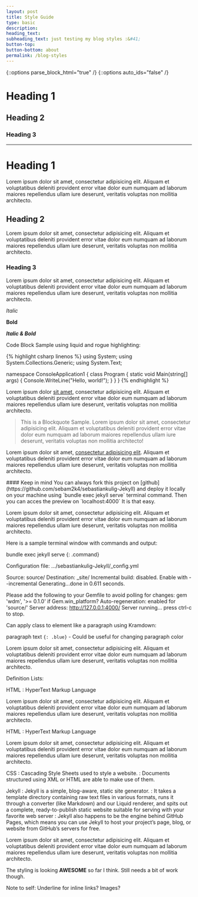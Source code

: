 ```yaml
---
layout: post
title: Style Guide
type: basic
description:
heading_text:
subheading_text: just testing my blog styles :&#41;
button-top:
button-bottom: about
permalink: /blog-styles
---
```


{::options parse_block_html="true" /}
{::options auto_ids="false" /}

# Heading 1

## Heading 2

### Heading 3

* * *

# Heading 1
Lorem ipsum dolor sit amet, consectetur adipisicing elit. Aliquam et voluptatibus deleniti provident error vitae dolor eum numquam ad laborum maiores repellendus ullam iure deserunt, veritatis voluptas non mollitia architecto.

## Heading 2
Lorem ipsum dolor sit amet, consectetur adipisicing elit. Aliquam et voluptatibus deleniti provident error vitae dolor eum numquam ad laborum maiores repellendus ullam iure deserunt, veritatis voluptas non mollitia architecto.

### Heading 3
Lorem ipsum dolor sit amet, consectetur adipisicing elit. Aliquam et voluptatibus deleniti provident error vitae dolor eum numquam ad laborum maiores repellendus ullam iure deserunt, veritatis voluptas non mollitia architecto.

_Italic_

__Bold__

___Italic & Bold___

Code Block Sample using liquid and rogue highlighting:

{% highlight csharp linenos %}
using System;
using System.Collections.Generic;
using System.Text;

namespace ConsoleApplication1
{
  class Program
  {
    static void Main(string[] args)
    {
      Console.WriteLine("Hello, world!");
    }
  }
}
{% endhighlight %}

Lorem ipsum dolor [sit amet](#), consectetur adipisicing elit. Aliquam et voluptatibus deleniti provident error vitae dolor eum numquam ad laborum maiores repellendus ullam iure deserunt, veritatis voluptas non mollitia architecto.

> This is a Blockquote Sample. Lorem ipsum dolor sit amet, consectetur adipisicing elit. Aliquam et voluptatibus deleniti provident error vitae dolor eum numquam ad laborum maiores repellendus ullam iure deserunt, veritatis voluptas non mollitia architecto!

Lorem ipsum dolor sit amet, [consectetur adipisicing elit](#). Aliquam et voluptatibus deleniti provident error vitae dolor eum numquam ad laborum maiores repellendus ullam iure deserunt, veritatis voluptas non mollitia architecto.

<div class="note blue">
#### Keep in mind
You can always fork this project on [github](https://github.com/sebam2k4/sebastiankulig-Jekyll) and deploy it locally on your machine using `bundle exec jekyll serve` terminal command. Then you can acces the preview on `localhost:4000` It is that easy.
</div>

Lorem ipsum dolor sit amet, consectetur adipisicing elit. Aliquam et voluptatibus deleniti provident error vitae dolor eum numquam ad laborum maiores repellendus ullam iure deserunt, veritatis voluptas non mollitia architecto.

Here is a sample terminal window with commands and output:

<div class="terminal">
bundle exec jekyll serve
{: .command}

Configuration file: .../sebastiankulig-Jekyll/_config.yml

Source: source/
Destination: _site/
Incremental build: disabled. Enable with --incremental
Generating...done in 0.611 seconds.

Please add the following to your Gemfile to avoid polling for changes:
gem 'wdm', '>= 0.1.0' if Gem.win_platform?
Auto-regeneration: enabled for 'source/'
Server address: http://127.0.0.1:4000/
Server running... press ctrl-c to stop.
</div>

Can apply class to element like a paragraph using Kramdown: 


paragraph text `{: .blue}` - Could be useful for changing paragraph color

Lorem ipsum dolor sit amet, consectetur adipisicing elit. Aliquam et voluptatibus deleniti provident error vitae dolor eum numquam ad laborum maiores repellendus ullam iure deserunt, veritatis voluptas non mollitia architecto.

Definition Lists:

HTML
:  HyperText Markup Language

Lorem ipsum dolor sit amet, consectetur adipisicing elit. Aliquam et voluptatibus deleniti provident error vitae dolor eum numquam ad laborum maiores repellendus ullam iure deserunt, veritatis voluptas non mollitia architecto.

HTML
:  HyperText Markup Language


Lorem ipsum dolor sit amet, consectetur adipisicing elit. Aliquam et voluptatibus deleniti provident error vitae dolor eum numquam ad laborum maiores repellendus ullam iure deserunt, veritatis voluptas non mollitia architecto.

CSS
:  Cascading Style Sheets used to style a website.
:  Documents structured using XML or HTML are able to make use of them.

Jekyll
:  Jekyll is a simple, blog-aware, static site generator.
:  It takes a template directory containing raw text files in various formats, runs it through a converter (like Markdown) and our Liquid renderer, and spits out a complete, ready-to-publish static website suitable for serving with your favorite web server
:  Jekyll also happens to be the engine behind GitHub Pages, which means you can use Jekyll to host your project’s page, blog, or website from GitHub’s servers for free.

Lorem ipsum dolor sit amet, consectetur adipisicing elit. Aliquam et voluptatibus deleniti provident error vitae dolor eum numquam ad laborum maiores repellendus ullam iure deserunt, veritatis voluptas non mollitia architecto.

The styling is looking __AWESOME__ so far I think. Still needs a bit of work though.

Note to self: Underline for inline links? Images?
